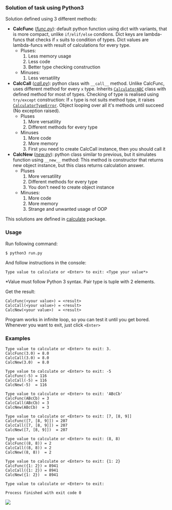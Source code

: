 ### Solution of task using Python3

Solution defined using 3 different methods:
 * **CalcFunc** ([_func.py_](https://github.com/no1sebomb/University-Labs/blob/master/semester3/oop/module1/2/calculate/func.py)):
 default python function using dict with variants,
 that is more compact, unlike `if/elif/else` condions.
 Dict keys are lambda-funcs that checks if `x` suits to condition of types.
 Dict values are lambda-funcs with result of calculations for every type.
    * Pluses:
        1. Less memory usage
        2. Less code
        3. Better type checking construction
    * Minuses:
        1. Less versatility
 * **CalcCall** ([_call.py_](https://github.com/no1sebomb/University-Labs/blob/master/semester3/oop/module1/2/calculate/call.py)):
 python class with `__call__` method.
 Unlike CalcFunc, uses different method for every `x` type.
 Inherits [`CalculatorABC`](https://github.com/no1sebomb/University-Labs/blob/master/semester3/oop/module1/2/calculate/basecalc.py#L28) class with defined method for most of types.
 Checking of type is realised using `try/except` construction:
 If `x` type is not suits method type, it raises [`CalculatorTypeError`](https://github.com/no1sebomb/University-Labs/blob/master/semester3/oop/module1/2/calculate/basecalc.py#L10).
 Object looping over all it's methods until succeed (No exception raised).
    * Pluses
        1. More versatility
        2. Different methods for every type
    * Minuses
        1. More code
        2. More memory
        3. First you need to create CalcCall instance, then you should call it
 * **CalcNew** ([_new.py_](https://github.com/no1sebomb/University-Labs/blob/master/semester3/oop/module1/2/calculate/new.py)):
 python class similar to previous, but it simulates function using `__new__` method:
 This method is constructor that returns new object instance, but this class returns calculation answer.
    * Pluses
        1. More versatility
        2. Different methods for every type
        3. You don't need to create object instance
    * Minuses:
        1. More code
        2. More memory
        3. Strange and unwanted usage of OOP
        
This solutions are defined in [calculate](https://github.com/no1sebomb/University-Labs/tree/master/semester3/oop/module1/2/calculate) package.

### Usage

Run following command:

`$ python3 run.py`

And follow instructions in the console:

`Type value to calculate or <Enter> to exit: <Type your value*>`

*Value must follow Python 3 syntax.
Pair type is tuple with 2 elements.

Get the result:

```
CalcFunc(<your value>) = <result>
CalcCall(<your value>) = <result>
CalcNew(<your value>)  = <result>
```

Program works in infinite loop, so you can test it until you get bored.
Whenever you want to exit, just click `<Enter>`

### Examples

```
Type value to calculate or <Enter> to exit: 3.
CalcFunc(3.0) = 8.0
CalcCall(3.0) = 8.0
CalcNew(3.0)  = 8.0

Type value to calculate or <Enter> to exit: -5
CalcFunc(-5) = 116
CalcCall(-5) = 116
CalcNew(-5)  = 116

Type value to calculate or <Enter> to exit: 'ABcCb'
CalcFunc(ABcCb) = 3
CalcCall(ABcCb) = 3
CalcNew(ABcCb)  = 3

Type value to calculate or <Enter> to exit: [7, [8, 9]]
CalcFunc([7, [8, 9]]) = 207
CalcCall([7, [8, 9]]) = 207
CalcNew([7, [8, 9]])  = 207

Type value to calculate or <Enter> to exit: (8, 8)
CalcFunc((8, 8)) = 2
CalcCall((8, 8)) = 2
CalcNew((8, 8))  = 2

Type value to calculate or <Enter> to exit: {1: 2}
CalcFunc({1: 2}) = 8941
CalcCall({1: 2}) = 8941
CalcNew({1: 2})  = 8941

Type value to calculate or <Enter> to exit: 

Process finished with exit code 0

```

<img src="https://media1.tenor.com/images/2f5c3a840c4ce399bd93f3990c203b6b/tenor.gif"/>
